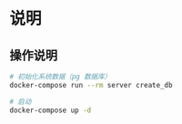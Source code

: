 # 说明

## 操作说明

```sh
# 初始化系统数据（pg 数据库）
docker-compose run --rm server create_db

# 启动
docker-compose up -d
```
